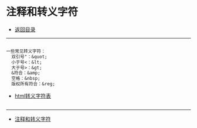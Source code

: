 # 注释和转义字符

- [返回目录](./README.md)

---

<section class="img-flex-box" >
  <section><img class="lazy-image" data-src="../../images/webfront/course-images/img0021.png" alt=""></section>
  <section><img class="lazy-image" data-src="../../images/webfront/course-images/img0022.png" alt=""></section>
  <section><img class="lazy-image" data-src="../../images/webfront/course-images/img0023.png" alt=""></section>
</section>

```txt
一些常见转义字符：
  双引号"：&quot;
  小于号<：&lt;
  大于号>：&gt;
  &符合：&amp;
  空格：&nbsp;
  版权所有符合：&reg;
```

- [html转义字符表](https://tool.oschina.net/commons?type=2)

<section class="img-flex-box" >
  <section><img class="lazy-image" data-src="../../images/webfront/course-images/img0024.png" alt=""></section>
  <section><img class="lazy-image" data-src="../../images/webfront/course-images/img0025.png" alt=""></section>
  <section><img class="lazy-image" data-src="../../images/webfront/course-images/img0026.png" alt=""></section>
</section>

---

- [注释和转义字符](#注释和转义字符)

<!-- js处理背景和css样式 -->
<script type="module" src="/js/github.js"></script>
